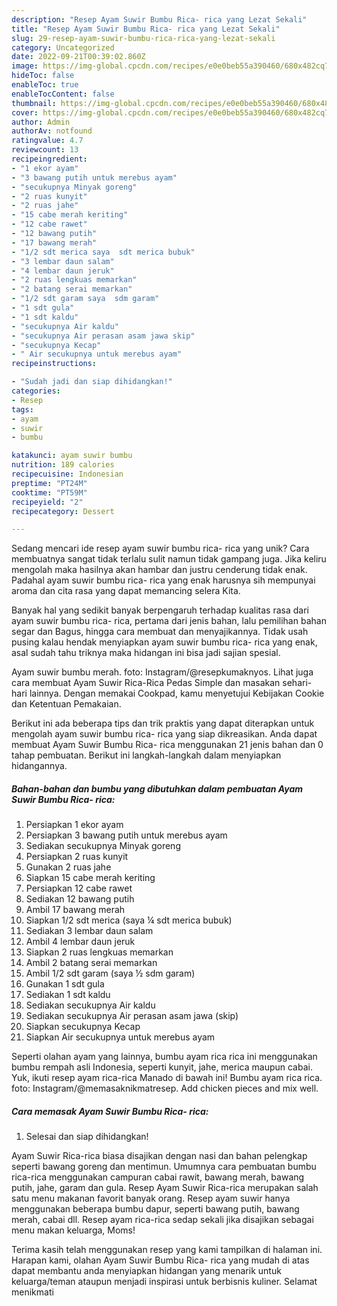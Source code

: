 ```yaml
---
description: "Resep Ayam Suwir Bumbu Rica- rica yang Lezat Sekali"
title: "Resep Ayam Suwir Bumbu Rica- rica yang Lezat Sekali"
slug: 29-resep-ayam-suwir-bumbu-rica-rica-yang-lezat-sekali
category: Uncategorized
date: 2022-09-21T00:39:02.860Z
image: https://img-global.cpcdn.com/recipes/e0e0beb55a390460/680x482cq70/ayam-suwir-bumbu-rica-rica-foto-resep-utama.jpg
hideToc: false
enableToc: true
enableTocContent: false
thumbnail: https://img-global.cpcdn.com/recipes/e0e0beb55a390460/680x482cq70/ayam-suwir-bumbu-rica-rica-foto-resep-utama.jpg
cover: https://img-global.cpcdn.com/recipes/e0e0beb55a390460/680x482cq70/ayam-suwir-bumbu-rica-rica-foto-resep-utama.jpg
author: Admin
authorAv: notfound
ratingvalue: 4.7
reviewcount: 13
recipeingredient:
- "1 ekor ayam"
- "3 bawang putih untuk merebus ayam"
- "secukupnya Minyak goreng"
- "2 ruas kunyit"
- "2 ruas jahe"
- "15 cabe merah keriting"
- "12 cabe rawet"
- "12 bawang putih"
- "17 bawang merah"
- "1/2 sdt merica saya  sdt merica bubuk"
- "3 lembar daun salam"
- "4 lembar daun jeruk"
- "2 ruas lengkuas memarkan"
- "2 batang serai memarkan"
- "1/2 sdt garam saya  sdm garam"
- "1 sdt gula"
- "1 sdt kaldu"
- "secukupnya Air kaldu"
- "secukupnya Air perasan asam jawa skip"
- "secukupnya Kecap"
- " Air secukupnya untuk merebus ayam"
recipeinstructions:

- "Sudah jadi dan siap dihidangkan!"
categories:
- Resep
tags:
- ayam
- suwir
- bumbu

katakunci: ayam suwir bumbu 
nutrition: 189 calories
recipecuisine: Indonesian
preptime: "PT24M"
cooktime: "PT59M"
recipeyield: "2"
recipecategory: Dessert

---
```





Sedang mencari ide resep ayam suwir bumbu rica- rica yang unik? Cara membuatnya sangat tidak terlalu sulit namun tidak gampang juga. Jika keliru mengolah maka hasilnya akan hambar dan justru cenderung tidak enak. Padahal ayam suwir bumbu rica- rica yang enak harusnya sih mempunyai aroma dan cita rasa yang dapat memancing selera Kita.





Banyak hal yang sedikit banyak berpengaruh terhadap kualitas rasa dari ayam suwir bumbu rica- rica, pertama dari jenis bahan, lalu pemilihan bahan segar dan Bagus, hingga cara membuat dan menyajikannya. Tidak usah pusing kalau hendak menyiapkan ayam suwir bumbu rica- rica yang enak,      asal sudah tahu triknya maka hidangan ini bisa jadi sajian spesial.














Ayam suwir bumbu merah. foto: Instagram/@resepkumaknyos. Lihat juga cara membuat Ayam Suwir Rica-Rica Pedas Simple dan masakan sehari-hari lainnya. Dengan memakai Cookpad, kamu menyetujui Kebijakan Cookie dan Ketentuan Pemakaian.






Berikut ini ada beberapa tips dan trik praktis yang dapat diterapkan untuk mengolah ayam suwir bumbu rica- rica yang siap dikreasikan. Anda dapat membuat Ayam Suwir Bumbu Rica- rica menggunakan 21 jenis bahan dan 0 tahap pembuatan. Berikut ini langkah-langkah dalam menyiapkan hidangannya.

<!--inarticleads1-->

##### Bahan-bahan dan bumbu yang dibutuhkan dalam pembuatan Ayam Suwir Bumbu Rica- rica:

1. Persiapkan 1 ekor ayam
1. Persiapkan 3 bawang putih untuk merebus ayam
1. Sediakan secukupnya Minyak goreng
1. Persiapkan 2 ruas kunyit
1. Gunakan 2 ruas jahe
1. Siapkan 15 cabe merah keriting
1. Persiapkan 12 cabe rawet
1. Sediakan 12 bawang putih
1. Ambil 17 bawang merah
1. Siapkan 1/2 sdt merica (saya ¼ sdt merica bubuk)
1. Sediakan 3 lembar daun salam
1. Ambil 4 lembar daun jeruk
1. Siapkan 2 ruas lengkuas memarkan
1. Ambil 2 batang serai memarkan
1. Ambil 1/2 sdt garam (saya ½ sdm garam)
1. Gunakan 1 sdt gula
1. Sediakan 1 sdt kaldu
1. Sediakan secukupnya Air kaldu
1. Sediakan secukupnya Air perasan asam jawa (skip)
1. Siapkan secukupnya Kecap
1. Siapkan  Air secukupnya untuk merebus ayam


Seperti olahan ayam yang lainnya, bumbu ayam rica rica ini menggunakan bumbu rempah asli Indonesia, seperti kunyit, jahe, merica maupun cabai. Yuk, ikuti resep ayam rica-rica Manado di bawah ini! Bumbu ayam rica rica. foto: Instagram/@memasaknikmatresep. Add chicken pieces and mix well. 

<!--inarticleads2-->

##### Cara memasak Ayam Suwir Bumbu Rica- rica:


1. Selesai dan siap dihidangkan!

Ayam Suwir Rica-rica biasa disajikan dengan nasi dan bahan pelengkap seperti bawang goreng dan mentimun. Umumnya cara pembuatan bumbu rica-rica menggunakan campuran cabai rawit, bawang merah, bawang putih, jahe, garam dan gula. Resep Ayam Suwir Rica-rica merupakan salah satu menu makanan favorit banyak orang. Resep ayam suwir hanya menggunakan beberapa bumbu dapur, seperti bawang putih, bawang merah, cabai dll. Resep ayam rica-rica sedap sekali jika disajikan sebagai menu makan keluarga, Moms! 

Terima kasih telah menggunakan resep yang kami tampilkan di halaman ini. Harapan kami, olahan Ayam Suwir Bumbu Rica- rica yang mudah di atas dapat membantu anda menyiapkan hidangan yang menarik untuk keluarga/teman ataupun menjadi inspirasi untuk berbisnis kuliner. Selamat menikmati
